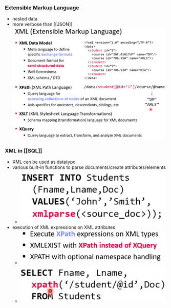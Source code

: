 ### Extensible Markup Language
+ nested data
+ more verbose than [[JSON]]
 ![](../../../z_images/Pasted%20image%2020220412155114.png)

### XML in [[SQL]]
+ XML can be used as datatype
+ various built-in functions to parse documents/create attributes/elements
	+ ![](../../../z_images/Pasted%20image%2020220412155315.png)
+ execution of XML expressions on XML attributes
	+ ![](../../../z_images/Pasted%20image%2020220412155357.png)
	+ ![](../../../z_images/Pasted%20image%2020220412155403.png)

